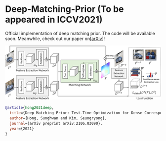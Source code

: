 # Deep-Matching-Prior (To be appeared in ICCV2021)
Official implementation of deep matching prior.
The code will be available soon. 
Meanwhile, check out our paper on[[arXiv](https://arxiv.org/abs/2106.03090)]!


![alt text](/fig/overall.jpg)
````BibTeX
@article{hong2021deep,
  title={Deep Matching Prior: Test-Time Optimization for Dense Correspondence},
  author={Hong, Sunghwan and Kim, Seungryong},
  journal={arXiv preprint arXiv:2106.03090},
  year={2021}
}
````
